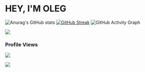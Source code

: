 # HEY, I'M OLEG

![Anurag's GitHub stats](https://github-readme-stats.vercel.app/api?username=OCharnyshevich&count_private=true)
[![GitHub Streak](https://github-readme-streak-stats.herokuapp.com?user=OCharnyshevich&hide_border=true&date_format=M%20j%5B%2C%20Y%5D&fire=DD2727)](https://git.io/streak-stats)
![GitHub Activity Graph](https://activity-graph.herokuapp.com/graph?username=OCharnyshevich&theme=react-dark&custom_title=My%20Contributions%20Graph%20is%20like%20a%20Rollercoster%20Ride&bg_color=3333cc&color=ffffff&line=ffffff&point=ffffff&area=true&hide_border=true)  

<img src="https://user-images.githubusercontent.com/73097560/115834477-dbab4500-a447-11eb-908a-139a6edaec5c.gif"> 
  
### Profile Views

![](https://count.getloli.com/get/@OCharnyshevich.github.readme)
</br>

<img src="https://user-images.githubusercontent.com/73097560/115834477-dbab4500-a447-11eb-908a-139a6edaec5c.gif">
</br>
